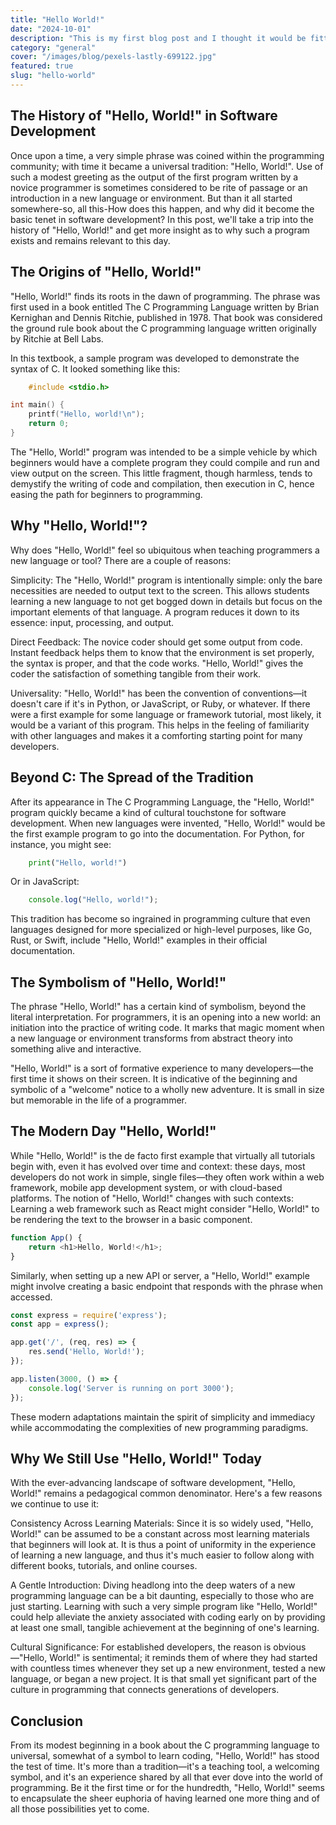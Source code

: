 ```yaml
---
title: "Hello World!"
date: "2024-10-01"
description: "This is my first blog post and I thought it would be fitting to write about the history of \"Hello, World!\" in software development. Many of us have written this simple program when learning a new programming language, but do you know where it originated from? In this post, we'll explore the history of \"Hello, World!\" and why it has become a tradition in software development."
category: "general"
cover: "/images/blog/pexels-lastly-699122.jpg"
featured: true
slug: "hello-world"
---
```


## The History of "Hello, World!" in Software Development

Once upon a time, a very simple phrase was coined within the programming community; with time it became a universal tradition: "Hello, World!". Use of such a modest greeting as the output of the first program written by a novice programmer is sometimes considered to be rite of passage or an introduction in a new language or environment. But than it all started somewhere-so, all this-How does this happen, and why did it become the basic tenet in software development? In this post, we'll take a trip into the history of "Hello, World!" and get more insight as to why such a program exists and remains relevant to this day.

## The Origins of "Hello, World!"

"Hello, World!" finds its roots in the dawn of programming. The phrase was first used in a book entitled The C Programming Language written by Brian Kernighan and Dennis Ritchie, published in 1978. That book was considered the ground rule book about the C programming language written originally by Ritchie at Bell Labs.

In this textbook, a sample program was developed to demonstrate the syntax of C. It looked something like this:

```c
    #include <stdio.h>

int main() {
    printf("Hello, world!\n");
    return 0;
}
```

The "Hello, World!" program was intended to be a simple vehicle by which beginners would have a complete program they could compile and run and view output on the screen. This little fragment, though harmless, tends to demystify the writing of code and compilation, then execution in C, hence easing the path for beginners to programming.

## Why "Hello, World!"?

Why does "Hello, World!" feel so ubiquitous when teaching programmers a new language or tool? There are a couple of reasons:

Simplicity: The "Hello, World!" program is intentionally simple: only the bare necessities are needed to output text to the screen. This allows students learning a new language to not get bogged down in details but focus on the important elements of that language. A program reduces it down to its essence: input, processing, and output.

Direct Feedback: The novice coder should get some output from code. Instant feedback helps them to know that the environment is set properly, the syntax is proper, and that the code works. "Hello, World!" gives the coder the satisfaction of something tangible from their work.

Universality: "Hello, World!" has been the convention of conventions—it doesn't care if it's in Python, or JavaScript, or Ruby, or whatever. If there were a first example for some language or framework tutorial, most likely, it would be a variant of this program. This helps in the feeling of familiarity with other languages and makes it a comforting starting point for many developers.

## Beyond C: The Spread of the Tradition

After its appearance in The C Programming Language, the "Hello, World!" program quickly became a kind of cultural touchstone for software development. When new languages were invented, "Hello, World!" would be the first example program to go into the documentation. For Python, for instance, you might see:

```python
    print("Hello, world!")
```

Or in JavaScript:

```javascript
    console.log("Hello, world!");
```

This tradition has become so ingrained in programming culture that even languages designed for more specialized or high-level purposes, like Go, Rust, or Swift, include "Hello, World!" examples in their official documentation.

## The Symbolism of "Hello, World!"

The phrase "Hello, World!" has a certain kind of symbolism, beyond the literal interpretation. For programmers, it is an opening into a new world: an initiation into the practice of writing code. It marks that magic moment when a new language or environment transforms from abstract theory into something alive and interactive.

"Hello, World!" is a sort of formative experience to many developers—the first time it shows on their screen. It is indicative of the beginning and symbolic of a "welcome" notice to a wholly new adventure. It is small in size but memorable in the life of a programmer.

## The Modern Day "Hello, World!"

While "Hello, World!" is the de facto first example that virtually all tutorials begin with, even it has evolved over time and context: these days, most developers do not work in simple, single files—they often work within a web framework, mobile app development system, or with cloud-based platforms. The notion of "Hello, World!" changes with such contexts: Learning a web framework such as React might consider "Hello, World!" to be rendering the text to the browser in a basic component.

```javascript
function App() {
    return <h1>Hello, World!</h1>;
}
```

Similarly, when setting up a new API or server, a "Hello, World!" example might involve creating a basic endpoint that responds with the phrase when accessed.

```javascript
const express = require('express');
const app = express();

app.get('/', (req, res) => {
    res.send('Hello, World!');
});

app.listen(3000, () => {
    console.log('Server is running on port 3000');
});
```

These modern adaptations maintain the spirit of simplicity and immediacy while accommodating the complexities of new programming paradigms.

## Why We Still Use "Hello, World!" Today

With the ever-advancing landscape of software development, "Hello, World!" remains a pedagogical common denominator. Here's a few reasons we continue to use it:

Consistency Across Learning Materials: Since it is so widely used, "Hello, World!" can be assumed to be a constant across most learning materials that beginners will look at. It is thus a point of uniformity in the experience of learning a new language, and thus it's much easier to follow along with different books, tutorials, and online courses.

A Gentle Introduction: Diving headlong into the deep waters of a new programming language can be a bit daunting, especially to those who are just starting. Learning with such a very simple program like "Hello, World!" could help alleviate the anxiety associated with coding early on by providing at least one small, tangible achievement at the beginning of one's learning.

Cultural Significance: For established developers, the reason is obvious—"Hello, World!" is sentimental; it reminds them of where they had started with countless times whenever they set up a new environment, tested a new language, or began a new project. It is that small yet significant part of the culture in programming that connects generations of developers.

## Conclusion

From its modest beginning in a book about the C programming language to universal, somewhat of a symbol to learn coding, "Hello, World!" has stood the test of time. It's more than a tradition—it's a teaching tool, a welcoming symbol, and it's an experience shared by all that ever dove into the world of programming. Be it the first time or for the hundredth, "Hello, World!" seems to encapsulate the sheer euphoria of having learned one more thing and of all those possibilities yet to come.
